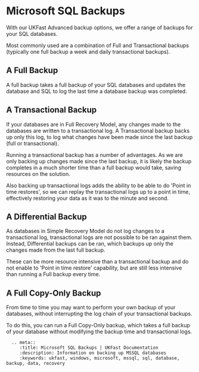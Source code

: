 # Microsoft SQL Backups
With our UKFast Advanced backup options, we offer a range of backups for your SQL databases.

Most commonly used are a combination of Full and Transactional backups (typically one full backup a week and daily transactional backups).

## A Full Backup
A full backup takes a full backup of your SQL databases and updates the database and SQL to log the last time a database backup was completed.

## A Transactional Backup
If your databases are in Full Recovery Model, any changes made to the databases are written to a transactional log. A Transactional backup backs up only this log, to log what changes have been made since the last backup (full or transactional).

Running a transactional backup has a number of advantages. As we are only backing up changes made since the last backup, it is likely the backup completes in a much shorter time than a full backup would take, saving resources on the solution. 

Also backing up transactional logs adds the ability to be able to do 'Point in time restores', so we can replay the transactional logs up to a point in time, effectively restoring your data as it was to the minute and second.

## A Differential Backup
As databases in Simple Recovery Model do not log changes to a transactional log, transactional logs are not possible to be ran against them. Instead, Differential backups can be ran, which backups up only the changes made from the last full backup.

These can be more resource intensive than a transactional backup and do not enable to 'Point in time restore' capability, but are still less intensive than running a Full backup every time.

## A Full Copy-Only Backup
From time to time you may want to perform your own backup of your databases, without interrupting the log chain of your transactional backups.

To do this, you can run a Full Copy-Only backup, which takes a full backup of your database without modifying the backup time and transactional logs.

```eval_rst
  .. meta::
     :title: Microsoft SQL Backups | UKFast Documentation
     :description: Information on backing up MSSQL databases
     :keywords: ukfast, windows, microsoft, mssql, sql, database, backup, data, recovery
